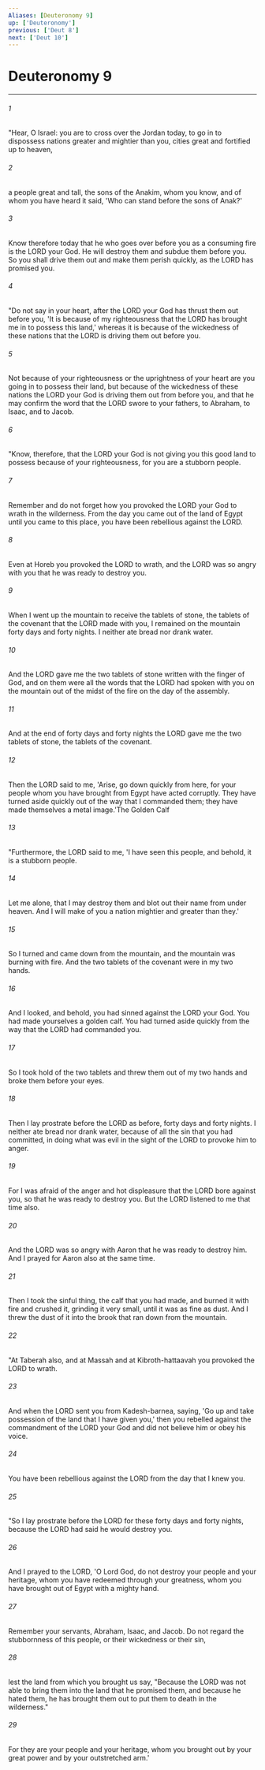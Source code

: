 ```yaml
---
Aliases: [Deuteronomy 9]
up: ['Deuteronomy']
previous: ['Deut 8']
next: ['Deut 10']
---
```

# Deuteronomy 9
***



###### 1 
"Hear, O Israel: you are to cross over the Jordan today, to go in to dispossess nations greater and mightier than you, cities great and fortified up to heaven, 

###### 2 
a people great and tall, the sons of the Anakim, whom you know, and of whom you have heard it said, 'Who can stand before the sons of Anak?' 

###### 3 
Know therefore today that he who goes over before you as a consuming fire is the LORD your God. He will destroy them and subdue them before you. So you shall drive them out and make them perish quickly, as the LORD has promised you. 

###### 4 
"Do not say in your heart, after the LORD your God has thrust them out before you, 'It is because of my righteousness that the LORD has brought me in to possess this land,' whereas it is because of the wickedness of these nations that the LORD is driving them out before you. 

###### 5 
Not because of your righteousness or the uprightness of your heart are you going in to possess their land, but because of the wickedness of these nations the LORD your God is driving them out from before you, and that he may confirm the word that the LORD swore to your fathers, to Abraham, to Isaac, and to Jacob. 

###### 6 
"Know, therefore, that the LORD your God is not giving you this good land to possess because of your righteousness, for you are a stubborn people. 

###### 7 
Remember and do not forget how you provoked the LORD your God to wrath in the wilderness. From the day you came out of the land of Egypt until you came to this place, you have been rebellious against the LORD. 

###### 8 
Even at Horeb you provoked the LORD to wrath, and the LORD was so angry with you that he was ready to destroy you. 

###### 9 
When I went up the mountain to receive the tablets of stone, the tablets of the covenant that the LORD made with you, I remained on the mountain forty days and forty nights. I neither ate bread nor drank water. 

###### 10 
And the LORD gave me the two tablets of stone written with the finger of God, and on them were all the words that the LORD had spoken with you on the mountain out of the midst of the fire on the day of the assembly. 

###### 11 
And at the end of forty days and forty nights the LORD gave me the two tablets of stone, the tablets of the covenant. 

###### 12 
Then the LORD said to me, 'Arise, go down quickly from here, for your people whom you have brought from Egypt have acted corruptly. They have turned aside quickly out of the way that I commanded them; they have made themselves a metal image.'The Golden Calf 

###### 13 
"Furthermore, the LORD said to me, 'I have seen this people, and behold, it is a stubborn people. 

###### 14 
Let me alone, that I may destroy them and blot out their name from under heaven. And I will make of you a nation mightier and greater than they.' 

###### 15 
So I turned and came down from the mountain, and the mountain was burning with fire. And the two tablets of the covenant were in my two hands. 

###### 16 
And I looked, and behold, you had sinned against the LORD your God. You had made yourselves a golden calf. You had turned aside quickly from the way that the LORD had commanded you. 

###### 17 
So I took hold of the two tablets and threw them out of my two hands and broke them before your eyes. 

###### 18 
Then I lay prostrate before the LORD as before, forty days and forty nights. I neither ate bread nor drank water, because of all the sin that you had committed, in doing what was evil in the sight of the LORD to provoke him to anger. 

###### 19 
For I was afraid of the anger and hot displeasure that the LORD bore against you, so that he was ready to destroy you. But the LORD listened to me that time also. 

###### 20 
And the LORD was so angry with Aaron that he was ready to destroy him. And I prayed for Aaron also at the same time. 

###### 21 
Then I took the sinful thing, the calf that you had made, and burned it with fire and crushed it, grinding it very small, until it was as fine as dust. And I threw the dust of it into the brook that ran down from the mountain. 

###### 22 
"At Taberah also, and at Massah and at Kibroth-hattaavah you provoked the LORD to wrath. 

###### 23 
And when the LORD sent you from Kadesh-barnea, saying, 'Go up and take possession of the land that I have given you,' then you rebelled against the commandment of the LORD your God and did not believe him or obey his voice. 

###### 24 
You have been rebellious against the LORD from the day that I knew you. 

###### 25 
"So I lay prostrate before the LORD for these forty days and forty nights, because the LORD had said he would destroy you. 

###### 26 
And I prayed to the LORD, 'O Lord God, do not destroy your people and your heritage, whom you have redeemed through your greatness, whom you have brought out of Egypt with a mighty hand. 

###### 27 
Remember your servants, Abraham, Isaac, and Jacob. Do not regard the stubbornness of this people, or their wickedness or their sin, 

###### 28 
lest the land from which you brought us say, "Because the LORD was not able to bring them into the land that he promised them, and because he hated them, he has brought them out to put them to death in the wilderness." 

###### 29 
For they are your people and your heritage, whom you brought out by your great power and by your outstretched arm.'
